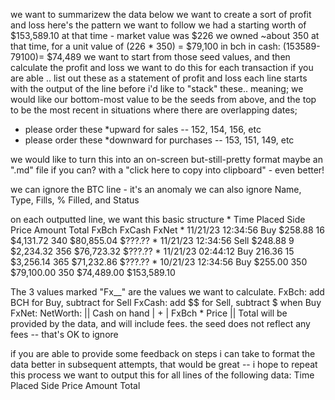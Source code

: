 
we want to summarizew the data below
we want to create a sort of profit and loss
here's the pattern we want to follow
we had a starting worth of $153,589.10
at that time - market value was $226
we owned ~about 350 at that time, for a unit value of (226 * 350) = $79,100 in bch
in cash: (153589-79100)= $74,489 
we want to start from those seed values, and then calculate the profit and loss
we want to do this for each transaction
if you are able .. list out these as a statement of profit and loss
each line starts with the output of the line before
i'd like to "stack" these.. meaning; we would like our bottom-most value to be the seeds from above, and the top to be the most recent 
in situations where there are overlapping dates; 
 - please order these *upward for sales -- 152, 154, 156, etc
 - please order these *downward for purchases -- 153, 151, 149, etc

we would like to turn this into an on-screen but-still-pretty format 
maybe an ".md" file if you can? with a "click here to copy into clipboard" - even better!

we can ignore the BTC line - it's an anomaly
we can also ignore Name, Type, Fills, % Filled, and Status

 on each outputted line, we want this basic structure 
    * Time Placed          Side     Price    Amount         Total      FxBch          FxCash           FxNet
    * 11/21/23 12:34:56    Buy    $258.88        16     $4,131.72        340      $80,855.04         $???.??
    * 11/21/23 12:34:56    Sell   $248.88         9     $2,234.32        356      $76,723.32         $???.??
    * 11/21/23 02:44:12    Buy    216.36         15     $3,256.14        365      $71,232.86         $???.??
    * 10/21/23 12:34:56    Buy    $255.00       350    $79,100.00        350      $74,489.00     $153,589.10
    
The 3 values marked "Fx__" are the values we want to calculate. 
    FxBch: add BCH for Buy, subtract for Sell
    FxCash: add $$ for Sell, subtract $ when Buy
    FxNet: NetWorth: || Cash on hand | + | FxBch * Price || 
Total will be provided by the data, and will include fees. the seed does not reflect any fees -- that's OK to ignore 

if you are able to provide some feedback on steps i can take to format the data better in subsequent attempts, that would be great -- i hope to repeat this process 
we want to output this for all lines of the following data:
Time Placed
Side
Price
Amount
Total
